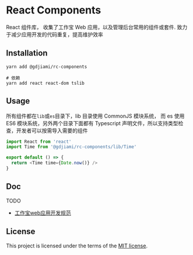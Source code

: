 # React Components

React 组件库， 收集了工作宝 Web 应用，以及管理后台常用的组件或套件. 致力于减少应用开发的代码重复，提高维护效率

## Installation

```shell
yarn add @gdjiami/rc-components

# 依赖
yarn add react react-dom tslib
```

## Usage

所有组件都在`lib`或`es`目录下，lib 目录使用 CommonJS 模块系统， 而 es 使用 ES6 模块系统，另外两个目录下面都有 Typescript 声明文件，所以支持类型检查，开发者可以按需导入需要的组件

```typescript
import React from 'react'
import Time from '@gdjiami/rc-components/lib/Time'

export default () => {
  return <Time time={Date.now()} />
}
```

## Doc

TODO

* [工作宝web应用开发规范](style-guide.md)

## License

This project is licensed under the terms of the
[MIT license](LICENSE).